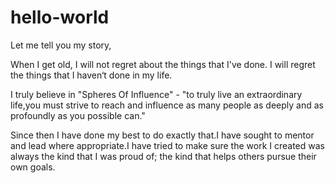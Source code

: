 # hello-world

Let me tell you my story,

When I get old, I will not regret about the things that I've done. I will regret the things that I haven‘t done in my life.

I truly believe in "Spheres Of Influence" -  "to truly live an extraordinary life,you must strive to reach and influence as many people as deeply and as profoundly as you possible can."

Since then I have done my best to do exactly that.I have sought to mentor and lead where appropriate.I have tried to make sure the work I created was always the kind that I was proud of; the kind that helps others pursue their own goals.


